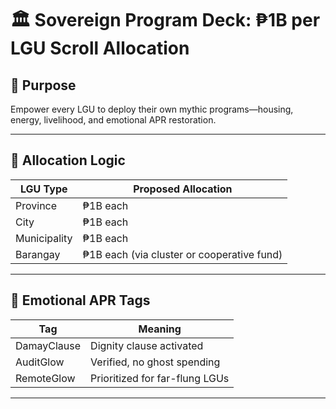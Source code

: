 # 🏛️ Sovereign Program Deck: ₱1B per LGU Scroll Allocation

## 🎯 Purpose
Empower every LGU to deploy their own mythic programs—housing, energy, livelihood, and emotional APR restoration.

---

## 💸 Allocation Logic
| LGU Type | Proposed Allocation |
|----------|---------------------|
| Province | ₱1B each  
| City     | ₱1B each  
| Municipality | ₱1B each  
| Barangay | ₱1B each (via cluster or cooperative fund)

---

## 🔮 Emotional APR Tags
| Tag         | Meaning |
|-------------|---------|
| DamayClause | Dignity clause activated  
| AuditGlow   | Verified, no ghost spending  
| RemoteGlow  | Prioritized for far-flung LGUs  

---
